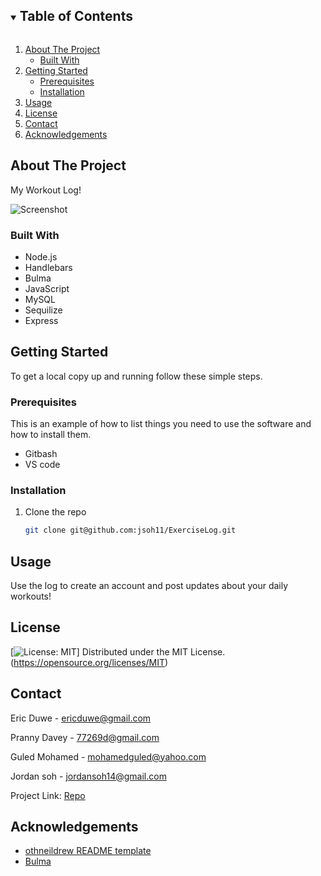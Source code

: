 <details open="open">
  <summary><h2 style="display: inline-block">Table of Contents</h2></summary>
  <ol>
    <li>
      <a href="#about-the-project">About The Project</a>
      <ul>
        <li><a href="#built-with">Built With</a></li>
      </ul>
    </li>
    <li>
      <a href="#getting-started">Getting Started</a>
      <ul>
        <li><a href="#prerequisites">Prerequisites</a></li>
        <li><a href="#installation">Installation</a></li>
      </ul>
    </li>
    <li><a href="#usage">Usage</a></li>
    <li><a href="#license">License</a></li>
    <li><a href="#contact">Contact</a></li>
    <li><a href="#acknowledgements">Acknowledgements</a></li>
  </ol>
</details>
 



## About The Project

My Workout Log!

![Screenshot]()


### Built With

* Node.js
* Handlebars
* Bulma
* JavaScript
* MySQL
* Sequilize
* Express

<!-- GETTING STARTED -->
## Getting Started

To get a local copy up and running follow these simple steps.

### Prerequisites

This is an example of how to list things you need to use the software and how to install them.
* Gitbash
* VS code

### Installation

1. Clone the repo
   ```sh
   git clone git@github.com:jsoh11/ExerciseLog.git
   ```





## Usage

Use the log to create an account and post updates about your daily workouts! 




## License


[![License: MIT](https://img.shields.io/badge/License-MIT-yellow.svg)] Distributed under the MIT License. (https://opensource.org/licenses/MIT)


## Contact

Eric Duwe - [ericduwe@gmail.com](ericduwe@gmail.com)

Pranny Davey - [77269d@gmail.com](77269d@gmail.com)

Guled Mohamed - [mohamedguled@yahoo.com](mohamedguled@yahoo.com)

Jordan soh - [jordansoh14@gmail.com](jordansoh14@gmail.com)

Project Link: [Repo](https://github.com/jsoh11/ExerciseLog)




## Acknowledgements

* [othneildrew README template](https://github.com/othneildrew/Best-README-Template)
* [Bulma](https://bulma.io/)